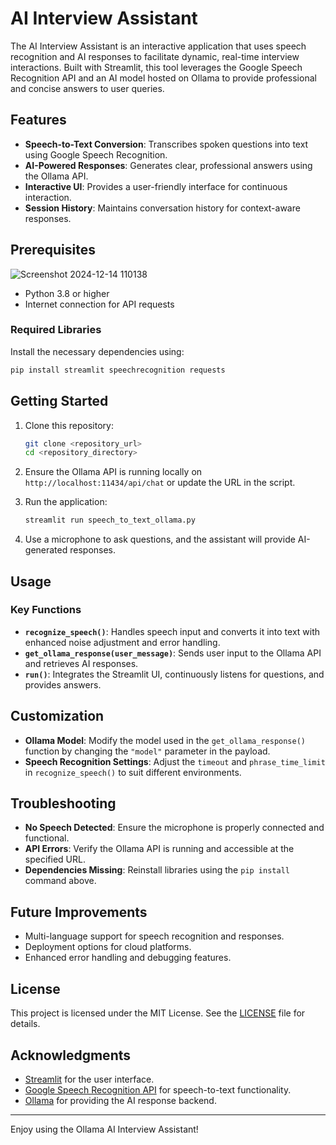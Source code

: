 # AI Interview Assistant

The AI Interview Assistant is an interactive application that uses speech recognition and AI responses to facilitate dynamic, real-time interview interactions. Built with Streamlit, this tool leverages the Google Speech Recognition API and an AI model hosted on Ollama to provide professional and concise answers to user queries.

## Features

- **Speech-to-Text Conversion**: Transcribes spoken questions into text using Google Speech Recognition.
- **AI-Powered Responses**: Generates clear, professional answers using the Ollama API.
- **Interactive UI**: Provides a user-friendly interface for continuous interaction.
- **Session History**: Maintains conversation history for context-aware responses.

## Prerequisites
![Screenshot 2024-12-14 110138](https://github.com/user-attachments/assets/03f00e62-d084-4a59-bd52-9dc78abcdc11)

- Python 3.8 or higher
- Internet connection for API requests

### Required Libraries

Install the necessary dependencies using:

```bash
pip install streamlit speechrecognition requests
```

## Getting Started

1. Clone this repository:

    ```bash
    git clone <repository_url>
    cd <repository_directory>
    ```

2. Ensure the Ollama API is running locally on `http://localhost:11434/api/chat` or update the URL in the script.

3. Run the application:

    ```bash
    streamlit run speech_to_text_ollama.py
    ```

4. Use a microphone to ask questions, and the assistant will provide AI-generated responses.

## Usage

### Key Functions

- **`recognize_speech()`**: Handles speech input and converts it into text with enhanced noise adjustment and error handling.
- **`get_ollama_response(user_message)`**: Sends user input to the Ollama API and retrieves AI responses.
- **`run()`**: Integrates the Streamlit UI, continuously listens for questions, and provides answers.

## Customization

- **Ollama Model**: Modify the model used in the `get_ollama_response()` function by changing the `"model"` parameter in the payload.
- **Speech Recognition Settings**: Adjust the `timeout` and `phrase_time_limit` in `recognize_speech()` to suit different environments.

## Troubleshooting

- **No Speech Detected**: Ensure the microphone is properly connected and functional.
- **API Errors**: Verify the Ollama API is running and accessible at the specified URL.
- **Dependencies Missing**: Reinstall libraries using the `pip install` command above.

## Future Improvements

- Multi-language support for speech recognition and responses.
- Deployment options for cloud platforms.
- Enhanced error handling and debugging features.

## License

This project is licensed under the MIT License. See the [LICENSE](LICENSE) file for details.

## Acknowledgments

- [Streamlit](https://streamlit.io/) for the user interface.
- [Google Speech Recognition API](https://cloud.google.com/speech-to-text/) for speech-to-text functionality.
- [Ollama](https://ollama.ai/) for providing the AI response backend.

---

Enjoy using the Ollama AI Interview Assistant!
